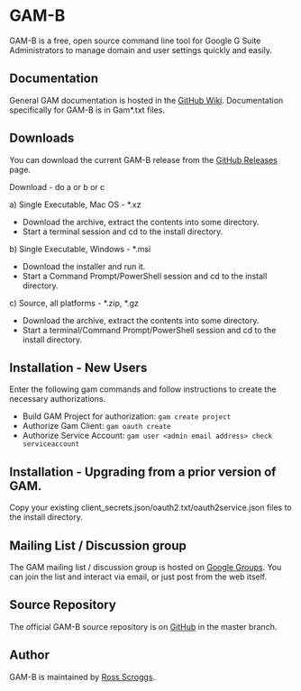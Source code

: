 GAM-B
=====
GAM-B is a free, open source command line tool for Google G Suite Administrators to manage domain and user settings quickly and easily.

Documentation
-------------
General GAM documentation is hosted in the [GitHub Wiki]. Documentation specifically for GAM-B is in Gam*.txt files.

Downloads
---------
You can download the current GAM-B release from the [GitHub Releases] page.

Download - do a or b or c

a) Single Executable, Mac OS - *.xz
- Download the archive, extract the contents into some directory.
- Start a terminal session and cd to the install directory.

b) Single Executable, Windows - *.msi
- Download the installer and run it.
- Start a Command Prompt/PowerShell session and cd to the install directory.

c) Source, all platforms - *.zip, *.gz
- Download the archive, extract the contents into some directory.
- Start a terminal/Command Prompt/PowerShell session and cd to the install directory.

Installation - New Users
------------------------
Enter the following gam commands and follow instructions to create the necessary authorizations.
- Build GAM Project for authorization: ```gam create project```
- Authorize Gam Client: ```gam oauth create```
- Authorize Service Account: ```gam user <admin email address> check serviceaccount```

Installation - Upgrading from a prior version of GAM.
----------------------------------------------------------------------------------
Copy your existing client_secrets.json/oauth2.txt/oauth2service.json files to the install directory.

Mailing List / Discussion group
-------------------------------
The GAM mailing list / discussion group is hosted on [Google Groups].  You can join the list and interact via email, or just post from the web itself.

Source Repository
-----------------
The official GAM-B source repository is on [GitHub] in the master branch.

Author
------
GAM-B is maintained by <a href="mailto:ross.scroggs@gmail.com">Ross Scroggs</a>.

[GitHub Releases]: https://github.com/taers232c/GAM-B/releases
[GitHub]: https://github.com/taers232c/GAM-B/tree/master
[GitHub Wiki]: https://github.com/jay0lee/GAM/wiki/
[Google Groups]: http://groups.google.com/group/google-apps-manager
